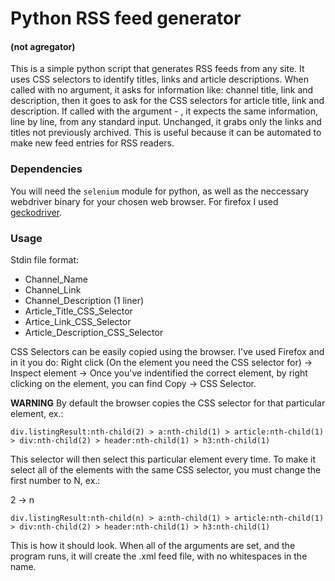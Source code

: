 # Python RSS feed generator 
#### (not agregator)

This is a simple python script that generates RSS feeds from any site.  It
uses CSS selectors to identify titles, links and article descriptions.  When
called with no argument, it asks for information like: channel title, link and
description, then it goes to ask for the CSS selectors for article title, link
and description. If called with the argument - , it expects the same
information, line by line, from any standard input. Unchanged, it grabs only
the links and titles not previously archived.  This is useful because it can be
automated to make new feed entries for RSS readers.

### Dependencies
You will need the `selenium` module for python, as well as the neccessary webdriver binary for your
chosen web browser. For firefox I used [geckodriver](https://github.com/mozilla/geckodriver/releases).

### Usage

Stdin file format: 
* Channel_Name 
* Channel_Link 
* Channel_Description (1 liner)
* Article_Title_CSS_Selector
* Artice_Link_CSS_Selector
* Article_Description_CSS_Selector

CSS Selectors can be easily copied using the browser. I've used Firefox and in
it you do: Right click (On the element you need the CSS selector for) ->
Inspect element -> Once you've indentified the correct element, by right
clicking on the element, you can find Copy -> CSS Selector.

**WARNING** By default the browser copies the CSS selector for that particular
element, ex.:

`div.listingResult:nth-child(2) > a:nth-child(1) > article:nth-child(1) >
div:nth-child(2) > header:nth-child(1) > h3:nth-child(1)`

This selector will then select this particular element every time. To make it
select all of the elements with the same CSS selector, you must change the
first number to N, ex.:

2 -> n

`div.listingResult:nth-child(n) > a:nth-child(1) > article:nth-child(1) >
div:nth-child(2) > header:nth-child(1) > h3:nth-child(1)`

This is how it should look. When all of the arguments are set, and the program
runs, it will create the .xml feed file, with no whitespaces in the name. 



